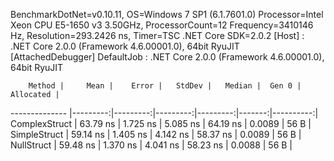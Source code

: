 
BenchmarkDotNet=v0.10.11, OS=Windows 7 SP1 (6.1.7601.0)
Processor=Intel Xeon CPU E5-1650 v3 3.50GHz, ProcessorCount=12
Frequency=3410146 Hz, Resolution=293.2426 ns, Timer=TSC
.NET Core SDK=2.0.2
  [Host]     : .NET Core 2.0.0 (Framework 4.6.00001.0), 64bit RyuJIT  [AttachedDebugger]
  DefaultJob : .NET Core 2.0.0 (Framework 4.6.00001.0), 64bit RyuJIT


        Method |     Mean |    Error |   StdDev |   Median |  Gen 0 | Allocated |
-------------- |---------:|---------:|---------:|---------:|-------:|----------:|
 ComplexStruct | 63.79 ns | 1.725 ns | 5.085 ns | 64.19 ns | 0.0089 |      56 B |
  SimpleStruct | 59.14 ns | 1.405 ns | 4.142 ns | 58.37 ns | 0.0089 |      56 B |
    NullStruct | 59.48 ns | 1.370 ns | 4.041 ns | 58.23 ns | 0.0088 |      56 B |
